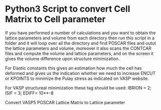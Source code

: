# Python3 Script to convert Cell Matrix to Cell parameter

If you have performed a number of calculations and you want to obtain the lattice parameters and volume from each directory then run this script in a folder and it will loop over all the directory and find POSCAR files and outut the lattice parameters and volume, moreover it also scans the CONTCAR files and compute the volume and lattice parameters, and on the screen it gives the volume difference upon structure minimization. 

For Elastic constants this gives an estimation how much the cell has deformed and gives us the indication whether we need to increase ENCUT or KPOINTS to minimize the Pulay stress as indicated on VASP website.

For VASP structureal minimization these tag should be used:
IBRION = 2; ISIF = 3; EDIFF= 10**-8

Convert VASP5 POSCAR Lattice Matrix to Lattice parameter
